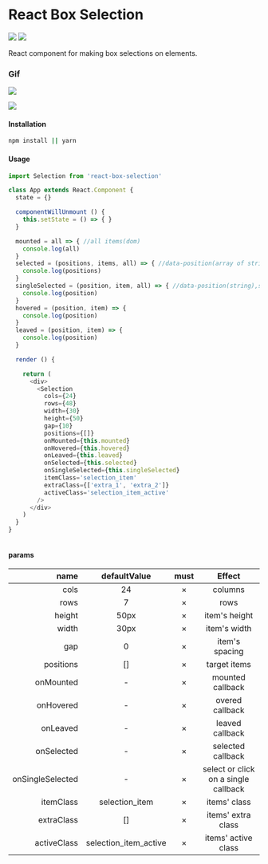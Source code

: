 # React Box Selection
![](https://img.shields.io/npm/v/react-box-selection.svg) ![](https://img.shields.io/npm/dt/react-box-selection.svg)

React component for making box selections on elements.

### Gif

![](https://github.com/wangquanfugui12138/react-box-selection/blob/master/assets/gap.gif)

![](https://github.com/wangquanfugui12138/react-box-selection/blob/master/assets/no_gap.gif)

#### Installation
```bash
npm install || yarn 
```

#### Usage

```javascript
import Selection from 'react-box-selection'

class App extends React.Component {
  state = {}

  componentWillUnmount () {
    this.setState = () => { }
  }

  mounted = all => { //all items(dom)
    console.log(all)
  }
  selected = (positions, items, all) => { //data-position(array of string),selected items(array of dom)
    console.log(positions)
  }
  singleSelected = (position, item, all) => { //data-position(string),selected items(dom)
    console.log(position)
  }
  hovered = (position, item) => {
    console.log(position)
  }
  leaved = (position, item) => {
    console.log(position)
  }

  render () {

    return (
      <div>
        <Selection
          cols={24} 
          rows={48} 
          width={30} 
          height={50} 
          gap={10} 
          positions={[]} 
          onMounted={this.mounted}
          onHovered={this.hovered}
          onLeaved={this.leaved}
          onSelected={this.selected}
          onSingleSelected={this.singleSelected}
          itemClass='selection_item'
          extraClass={['extra_1', 'extra_2']}
          activeClass='selection_item_active'
        />
      </div>
    )
  }
}
 
```

#### params

| name | defaultValue | must |  Effect | 
| -: | :-: | :-: | :-: |
| cols | 24 | × | columns|
| rows | 7 | × | rows |
| height | 50px | × | item's height |
| width | 30px | × | item's width |
| gap | 0 | × | item's spacing |
| positions | [] | × | target items |
| onMounted | - | × | mounted callback |
| onHovered | - | × | overed callback |
| onLeaved | - | × | leaved callback |
| onSelected | - | × | selected callback |
| onSingleSelected | - | × | select or click on a single callback |
| itemClass | selection_item | × | items' class |
| extraClass | [] | × | items' extra class |
| activeClass | selection_item_active | × | items' active class |
